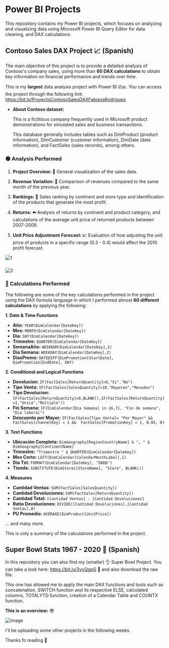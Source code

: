 # Power BI Projects

This repository contains my Power BI projects, which focuses on analyzing and visualizing data using Microsoft Power BI Query Editor for data cleaning, and DAX calculations.

## Contoso Sales DAX Project 📈 (Spanish)

The main objective of this project is to provide a detailed analysis of Contoso's company sales, using more than **60 DAX calculations** to obtain key information on financial performance and trends over time.

This is my **largest** data analysis project with Power BI ☑️📊. You can access the project through the following link:
https://bit.ly/ProyectoContosoSalesDAXFabianaRodriguez

- **About Contoso dataset:**

  This is a fictitious company frequently used in Microsoft product demonstrations for simulated sales and business transactions.

  This database generally includes tables such as DimProduct (product information), DimCustomer (customer information), DimDate (date information), and FactSales (sales records), among others.

### 🟢 Analysis Performed 

1. **Project Overview: 👀** General visualization of the sales data.

2. **Revenue Variation: 💸** Comparison of revenues compared to the same month of the previous year.

3. **Rankings: 🥇** Sales ranking by continent and store type and identification of the products that generate the most profit.

4. **Returns: ⬅️** Analysis of returns by continent and product category, and calculations of the average unit price of returned products between 2007-2009.

5. **Unit Price Adjustment Forecast: 📈** Evaluation of how adjusting the unit price of products in a specific range (0.3 - 0.4) would affect the 2010 profit forecast.

![1](https://github.com/FabianaRod/PowerBiProjects/assets/155020943/79514a23-3e63-4d54-9a46-4483ba78e245)

###
![2](https://github.com/FabianaRod/PowerBiProjects/assets/155020943/472450f5-ff4f-4f67-bd2f-50bfd63abd59)


### 🔵 Calculations Performed 

The following are some of the key calculations performed in the project using the DAX formula language in which I performed almost **60 different calculations** by applying the following:

**1. Date & Time Functions**
  - **Año:** `YEAR(DimCalendar[DateKey])`
  - **Mes:** `MONTH(DimCalendar[DateKey])`
  - **Dia:** `DAY(DimCalendar[DateKey])`
  - **Trimestre:** `QUARTER(DimCalendar[DateKey])`
  - **SemanaAño:** `WEEKNUM(DimCalendar[DateKey],2)`
  - **Dia Semana:** `WEEKDAY(DimCalendar[DateKey],2)`
  - **DiasPromo:** `DATEDIFF(DimPromotion[StartDate], DimPromotion[EndDate], DAY)`

**2. Conditional and Logical Functions**
  - **Devolucion:** `IF(FactSales[ReturnQuantity]>0,"Si","No")`
  - **Tipo Venta:** `IF(FactSales[SalesQuantity]>10,"Mayoreo","Menudeo")`
  - **Tipo Devolucion:** `IF(FactSales[ReturnQuantity]=0,BLANK(),IF(FactSales[ReturnQuantity]=1,"Unica","Multiple"))`
  - **Fin Semana:** `IF(DimCalendar[Dia Semana] in {6,7}, "Fin de semana", "Dia laboral")`
  - **Descuento por Mayor:** `IF(FactSales[Tipo Venta]= "Por Mayor" && FactSales[channelKey] = 1 &&  FactSales[PromotionKey] = 1, 0.05, 0)`

**3. Text Functions**
  - **Ubicación Completa:** `DimGeography[RegionCountryName] & ", " & DimGeography[ContinentName]`
  - **Trimestre:** `"Trimestre " & QUARTER(DimCalendar[DateKey])`
  - **Mes Corto:** `LEFT(DimCalendar[CalendarMonthLabel],1)`
  - **Dia Txt:** `FORMAT(DimCalendar[DateKey], "DDDD")`
  - **Tienda:** `SUBSTITUTE(DimStores[StoreName], "Store", BLANK())`

**4. Measures**
  - **Cantidad Ventas:** `SUM(FactSales[SalesQuantity])`
  - **Cantidad Devoluciones:** `SUM(FactSales[ReturnQuantity])`
  - **Cantidad Total:** `[Cantidad Ventas] - [Cantidad Devoluciones]`
  - **Ratio Devoluciones:** `DIVIDE([Cantidad Devoluciones],[Cantidad Ventas],0)`
  - **PU Promedio:** `AVERAGE(DimProduct[UnitPrice])`

... and many more.

This is only a summary of the calculations performed in the project. 

## Super Bowl Stats 1967 - 2020 🏈 (Spanish)

In this repository you can also find my (smaller) 👌 Super Bowl Project. You can take a look here: https://bit.ly/3vvQgpG 👀 and also download the raw file.

This one has allowed me to apply the main DAX functions and tools such as concatenation, SWITCH function and its respective ELSE, calculated columns, TOTALYTD function, creation of a Calendar Table and COUNTX function.

  **This is an overview:** 😎



![image](https://github.com/FabianaRod/PowerBiProjects/assets/155020943/7b4232e3-39af-4bda-ae5e-a06317cb40c2)



I'll be uploading some other projects in the following weeks.

Thanks fo reading 💙


